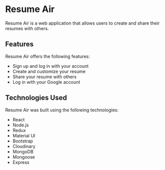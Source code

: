 

# Resume Air

Resume Air is a web application that allows users to create and share their resumes with others. 

## Features

Resume Air offers the following features:

- Sign up and log in with your account
- Create and customize your resume
- Share your resume with others
- Log in with your Google account

## Technologies Used

Resume Air was built using the following technologies:

- React
- Node.js
- Redux
- Material UI
- Bootstrap
- Cloudinary
- MongoDB
- Mongoose
- Express

